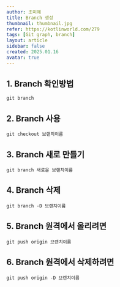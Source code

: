 ```yaml
---
author: 조미혜
title: Branch 생성
thumbnail: thumbnail.jpg
refer: https://kotlinworld.com/279
tags: [Git graph, branch]
layout: article
sidebar: false
created: 2025.01.16
avatar: true
---
```


## 1. Branch 확인방법

```
git branch
```

## 2. Branch 사용

```
git checkout 브랜치이름
```

## 3. Branch 새로 만들기

```
git branch 새로운 브랜치이름
```

## 4. Branch 삭제

```
git branch -D 브랜치이름
```

## 5. Branch 원격에서 올리려면

```
git push origin 브랜치이름
```

## 6. Branch 원격에서 삭제하려면

```
git push origin -D 브랜치이름
```

